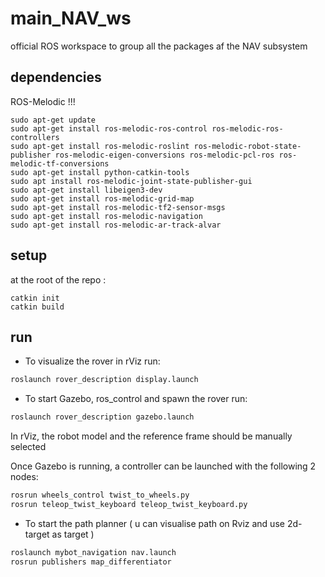 # main_NAV_ws
official ROS workspace to group all the packages af the NAV subsystem


## dependencies

ROS-Melodic !!!
```
sudo apt-get update
sudo apt-get install ros-melodic-ros-control ros-melodic-ros-controllers
sudo apt-get install ros-melodic-roslint ros-melodic-robot-state-publisher ros-melodic-eigen-conversions ros-melodic-pcl-ros ros-melodic-tf-conversions 
sudo apt-get install python-catkin-tools
sudo apt install ros-melodic-joint-state-publisher-gui
sudo apt-get install libeigen3-dev
sudo apt-get install ros-melodic-grid-map
sudo apt-get install ros-melodic-tf2-sensor-msgs
sudo apt-get install ros-melodic-navigation
sudo apt-get install ros-melodic-ar-track-alvar
```

## setup

at the root of the repo :
```
catkin init
catkin build
```

## run
* To visualize the rover in rViz run: 
```bash
roslaunch rover_description display.launch 
```
* To start Gazebo, ros_control and spawn the rover run:
```bash
roslaunch rover_description gazebo.launch
```
In rViz, the robot model and the reference frame should be manually selected

Once Gazebo is running, a controller can be launched with the following 2 nodes:
```bash
rosrun wheels_control twist_to_wheels.py
rosrun teleop_twist_keyboard teleop_twist_keyboard.py
```

* To start the path planner ( u can visualise path on Rviz and use 2d-target as target )
```bash
roslaunch mybot_navigation nav.launch
rosrun publishers map_differentiator
```

